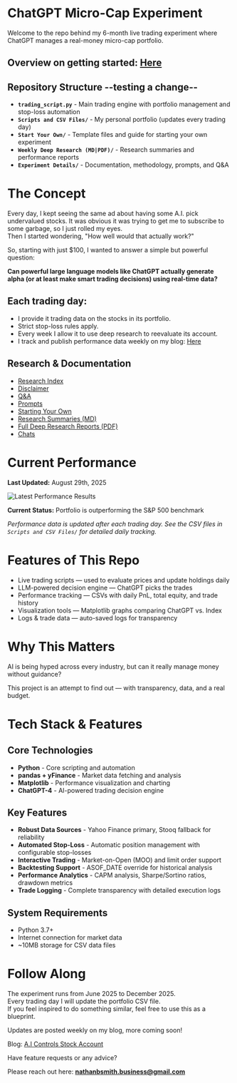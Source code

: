# ChatGPT Micro-Cap Experiment

Welcome to the repo behind my 6-month live trading experiment where ChatGPT manages a real-money micro-cap portfolio.

## Overview on getting started: [Here](https://github.com/LuckyOne7777/ChatGPT-Micro-Cap-Experiment/blob/main/Start%20Your%20Own/README.md)

## Repository Structure --testing a change--

- **`trading_script.py`** - Main trading engine with portfolio management and stop-loss automation
- **`Scripts and CSV Files/`** - My personal portfolio (updates every trading day)
- **`Start Your Own/`** - Template files and guide for starting your own experiment
- **`Weekly Deep Research (MD|PDF)/`** - Research summaries and performance reports
- **`Experiment Details/`** - Documentation, methodology, prompts, and Q&A

# The Concept

Every day, I kept seeing the same ad about having some A.I. pick undervalued stocks. It was obvious it was trying to get me to subscribe to some garbage, so I just rolled my eyes.  
Then I started wondering, "How well would that actually work?"

So, starting with just $100, I wanted to answer a simple but powerful question:

**Can powerful large language models like ChatGPT actually generate alpha (or at least make smart trading decisions) using real-time data?**

## Each trading day:

- I provide it trading data on the stocks in its portfolio.
- Strict stop-loss rules apply.
- Every week I allow it to use deep research to reevaluate its account.
- I track and publish performance data weekly on my blog: [Here](https://nathanbsmith729.substack.com)

## Research & Documentation

- [Research Index](https://github.com/LuckyOne7777/ChatGPT-Micro-Cap-Experiment/blob/main/Experiment%20Details/Deep%20Research%20Index.md)
- [Disclaimer](https://github.com/LuckyOne7777/ChatGPT-Micro-Cap-Experiment/blob/main/Experiment%20Details/Disclaimer.md)
- [Q&A](https://github.com/LuckyOne7777/ChatGPT-Micro-Cap-Experiment/blob/main/Experiment%20Details/Q%26A.md)
- [Prompts](https://github.com/LuckyOne7777/ChatGPT-Micro-Cap-Experiment/blob/main/Experiment%20Details/Prompts.md)
- [Starting Your Own](https://github.com/LuckyOne7777/ChatGPT-Micro-Cap-Experiment/blob/main/Start%20Your%20Own/README.md)
- [Research Summaries (MD)](<https://github.com/LuckyOne7777/ChatGPT-Micro-Cap-Experiment/tree/main/Weekly%20Deep%20Research%20(MD)>)
- [Full Deep Research Reports (PDF)](<https://github.com/LuckyOne7777/ChatGPT-Micro-Cap-Experiment/tree/main/Weekly%20Deep%20Research%20(PDF)>)
- [Chats](https://github.com/LuckyOne7777/ChatGPT-Micro-Cap-Experiment/blob/main/Experiment%20Details/Chats.md)

# Current Performance

<!-- To update performance chart:
     1. Replace the image file with updated results
     2. Update the dates and description below
     3. Update the "Last Updated" date -->

**Last Updated:** August 29th, 2025

![Latest Performance Results](Results.png)

**Current Status:** Portfolio is outperforming the S&P 500 benchmark

_Performance data is updated after each trading day. See the CSV files in `Scripts and CSV Files/` for detailed daily tracking._

# Features of This Repo

- Live trading scripts — used to evaluate prices and update holdings daily
- LLM-powered decision engine — ChatGPT picks the trades
- Performance tracking — CSVs with daily PnL, total equity, and trade history
- Visualization tools — Matplotlib graphs comparing ChatGPT vs. Index
- Logs & trade data — auto-saved logs for transparency

# Why This Matters

AI is being hyped across every industry, but can it really manage money without guidance?

This project is an attempt to find out — with transparency, data, and a real budget.

# Tech Stack & Features

## Core Technologies

- **Python** - Core scripting and automation
- **pandas + yFinance** - Market data fetching and analysis
- **Matplotlib** - Performance visualization and charting
- **ChatGPT-4** - AI-powered trading decision engine

## Key Features

- **Robust Data Sources** - Yahoo Finance primary, Stooq fallback for reliability
- **Automated Stop-Loss** - Automatic position management with configurable stop-losses
- **Interactive Trading** - Market-on-Open (MOO) and limit order support
- **Backtesting Support** - ASOF_DATE override for historical analysis
- **Performance Analytics** - CAPM analysis, Sharpe/Sortino ratios, drawdown metrics
- **Trade Logging** - Complete transparency with detailed execution logs

## System Requirements

- Python 3.7+
- Internet connection for market data
- ~10MB storage for CSV data files

# Follow Along

The experiment runs from June 2025 to December 2025.  
Every trading day I will update the portfolio CSV file.  
If you feel inspired to do something similar, feel free to use this as a blueprint.

Updates are posted weekly on my blog, more coming soon!

Blog: [A.I Controls Stock Account](https://nathanbsmith729.substack.com)

Have feature requests or any advice?

Please reach out here: **nathanbsmith.business@gmail.com**

